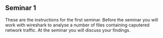 ## Seminar 1

These are the instructions for the first seminar. Before the seminar you will work with wireshark to analyse a number of files containing caputered network traffic. At the seminar you will discuss your findings.
